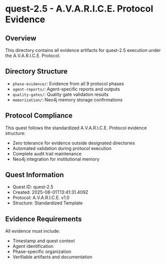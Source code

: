 # quest-2.5 - A.V.A.R.I.C.E. Protocol Evidence

## Overview

This directory contains all evidence artifacts for quest-2.5 execution under the A.V.A.R.I.C.E. Protocol.

## Directory Structure

- `phase-evidence/`: Evidence from all 9 protocol phases
- `agent-reports/`: Agent-specific reports and outputs
- `quality-gates/`: Quality gate validation results
- `memorization/`: Neo4j memory storage confirmations

## Protocol Compliance

This quest follows the standardized A.V.A.R.I.C.E. Protocol evidence structure:

- Zero tolerance for evidence outside designated directories
- Automated validation during protocol execution
- Complete audit trail maintenance
- Neo4j integration for institutional memory

## Quest Information

- Quest ID: quest-2.5
- Created: 2025-08-01T13:41:31.409Z
- Protocol: A.V.A.R.I.C.E. v1.0
- Structure: Standardized Template

## Evidence Requirements

All evidence must include:

- Timestamp and quest context
- Agent identification
- Phase-specific organization
- Verifiable artifacts and documentation
